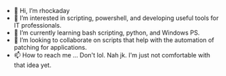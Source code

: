 - 👋 Hi, I’m rhockaday
- 👀 I’m interested in scripting, powershell, and developing useful tools for IT professionals.
- 🌱 I’m currently learning bash scripting, python, and Windows PS.
- 💞️ I’m looking to collaborate on scripts that help with the automation of patching for applications.
- 📫 How to reach me ... Don't lol. Nah jk. I'm just not comfortable with that idea yet.

<!---
rhockaday/rhockaday is a ✨ special ✨ repository because its `README.md` (this file) appears on your GitHub profile.
You can click the Preview link to take a look at your changes.
--->
